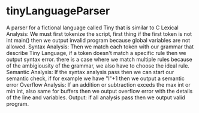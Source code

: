 # tinyLanguageParser
A parser for a fictional language called Tiny that is similar to C
Lexical Analysis:
We must first tokenize the script, first thing if the first token is not int main() then we output invalid program because global variables are not allowed.
Syntax Analysis:
Then we match each token with our grammar that describe Tiny Language, if a token doesn't match a specific rule then we output syntax error.
there is a case where we match multiple rules because of the ambigiousity of the grammar, we also have to choose the ideal rule.
Semantic Analysis:
If the syntax analysis pass then we can start our semantic check, if for example we have "l"+1 then we output a semantic error
Overflow Analysis:
If an addition or subtraction exceds the max int or min int, also same for buffers then we output overflow error with the details of the line and variables.
Output:
if all analysis pass then we output valid program.
